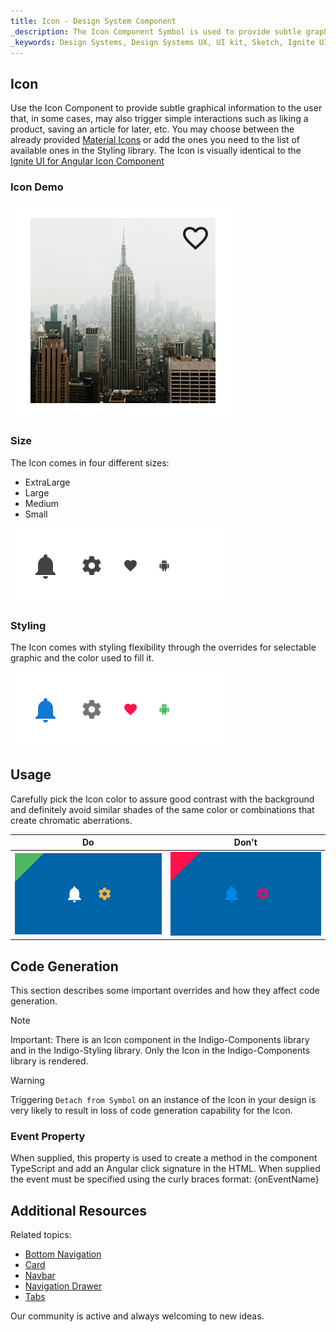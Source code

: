 ```yaml
---
title: Icon - Design System Component
_description: The Icon Component Symbol is used to provide subtle graphical indications to the user that also may trigger an interaction. 
_keywords: Design Systems, Design Systems UX, UI kit, Sketch, Ignite UI for Angular, Sketch to Angular, Sketch to Angular, Angular, Angular Design System, Export code from Sketch, Design Kits for Angular, Sketch HTML, Sketch to HTML, Sketch UI kits
---
```


## Icon

Use the Icon Component to provide subtle graphical information to the user that, in some cases, may also trigger simple interactions such as liking a product, saving an article for later, etc. You may choose between the already provided [Material Icons](https://material.io/tools/icons/) or add the ones you need to the list of available ones in the Styling library. The Icon is visually identical to the [Ignite UI for Angular Icon Component](https://www.infragistics.com/products/ignite-ui-angular/angular/components/icon.html)

### Icon Demo

<img src="../images/icon_demo.png" srcset="../images/icon_demo@2x.png 2x" />

### Size

The Icon comes in four different sizes:

- ExtraLarge
- Large
- Medium
- Small

<img src="../images/icon_sizes.png" srcset="../images/icon_sizes@2x.png 2x" />

### Styling

The Icon comes with styling flexibility through the overrides for selectable graphic and the color used to fill it.

<img src="../images/icon_styling.png" srcset="../images/icon_styling@2x.png 2x" />

## Usage

Carefully pick the Icon color to assure good contrast with the background and definitely avoid similar shades of the same color or combinations that create chromatic aberrations.

| Do                          | Don't                         |
| --------------------------- | ----------------------------- |
| <img src="../images/icon_do1.png" srcset="../images/icon_do1@2x.png 2x" /> | <img src="../images/icon_dont1.png" srcset="../images/icon_dont1@2x.png 2x" /> |

## Code Generation

This section describes some important overrides and how they affect code generation.

> [!Note]
> Important: There is an Icon component in the Indigo-Components library and in the Indigo-Styling library. Only the Icon in the Indigo-Components library is rendered.

> [!WARNING]
> Triggering `Detach from Symbol` on an instance of the Icon in your design is very likely to result in loss of code generation capability for the Icon.

### Event Property

When supplied, this property is used to create a method in the component TypeScript and add an Angular click signature in the HTML. When supplied the event must be specified using the curly braces format: {onEventName}

## Additional Resources

Related topics:

- [Bottom Navigation](bottom-nav.md)
- [Card](cards.md)
- [Navbar](navbar.md)
- [Navigation Drawer](nav-drawer.md)
- [Tabs](tabs.md)
  <div class="divider--half"></div>

Our community is active and always welcoming to new ideas.


